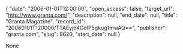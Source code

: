 {
  "date": "2006-01-01T12:00:00", 
  "open_access": false, 
  "target_url": "http://www.granta.com/", 
  "description": null, 
  "end_date": null, 
  "title": "Granta Magazine", 
  "record_id": "20060101T120000/TTAEyje4GoIP5gkug1mwAQ==", 
  "publisher": "granta.com", 
  "slug": 9620, 
  "start_date": null
}

None